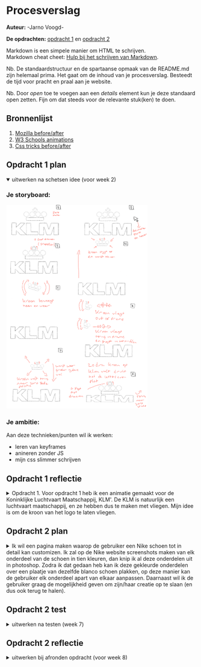 # Procesverslag
**Auteur:** -Jarno Voogd-

**De opdrachten:** [opdracht 1](opdracht1/index.html) en [opdracht 2](opdracht2/index.html)


Markdown is een simpele manier om HTML te schrijven.  
Markdown cheat cheet: [Hulp bij het schrijven van Markdown](https://github.com/adam-p/markdown-here/wiki/Markdown-Cheatsheet).

Nb. De standaardstructuur en de spartaanse opmaak van de README.md zijn helemaal prima. Het gaat om de inhoud van je procesverslag. Besteedt de tijd voor pracht en praal aan je website.

Nb. Door *open* toe te voegen aan een *details* element kun je deze standaard open zetten. Fijn om dat steeds voor de relevante stuk(ken) te doen.



## Bronnenlijst
  1. [Mozilla before/after](https://developer.mozilla.org/en-US/docs/Web/CSS/::before)
  2. [W3 Schools animations](https://www.w3schools.com/css/css3_animations.asp)
  2. [Css tricks before/after](https://css-tricks.com/almanac/selectors/a/after-and-before/)

  



## Opdracht 1 plan

<details open>
  <summary>uitwerken na schetsen idee (voor week 2)</summary>


  ### Je storyboard:
  <img src="opdracht1/images/moodboard.png" width="375px" alt="storyboard voor opdracht 1">


  ### Je ambitie: 
  Aan deze technieken/punten wil ik werken:
  - leren van keyframes
  - anineren zonder JS
  - mijn css slimmer schrijven
 
</details>



## Opdracht 1 reflectie

<details>
  <summary>Opdracht 1. 
  Voor opdracht 1 heb ik een animatie gemaakt voor de Koninklijke Luchtvaart Maatschappij, KLM'. 
  De KLM is natuurlijk een luchtvaart maatschappij, en ze hebben dus te maken met vliegen. Mijn idee
  is om de kroon van het logo te laten vliegen.</summary>


  ### Je uitkomst - karakteristiek screenshot(s):
  <img src="opdracht1/images/eindresultaat.png" width="375px" alt="uitomst opdracht 1">


  ### Dit ging goed/Heb ik geleerd: 
  Wat ik heb geleerd, is het gebruik maken van een ::before en ::after atribute, hiermee heb ik de kroon van KLM gemaakt.
  Ik heb de kroon in drie delen opgedeeld; het balkje, de bolletjes en het kruisje. Deze drie onderdelen heb ik allemaal met 
  before en/of after gemaakt.

  Wat ik ook heb geleerd enkel met css animeren, keyframes gebruiken in mijn code
  en het gebruik van font-face voor fonts, deze drie dingen had ik nog niet eerder gedaan.

  <img src="opdracht1/images/goedPunt.png" width="375px" alt="een goed punt van opdracht 1">


  ### Dit was lastig/Is niet gelukt:
  Ik had het einde van mijn animatie wat vloeiender willen laten verlopen. Omdat de kroon bestaat uit drie losse onderdelen
  bleek het lastig om rotaties mooi uit te laten voeren. 

  <img src="opdracht1/images/verbeterpunt.png" width="375px" alt="verbeterpunt voor opdracht 1">
</details>



## Opdracht 2 plan

<details>
  <summary>Ik wil een pagina maken waarop de gebruiker een Nike schoen tot in detail kan customizen. Ik zal op de Nike
  website screenshots maken van elk onderdeel van de schoen in tien kleuren, dan knip ik al deze onderdelen uit in photoshop.
  Zodra ik dat gedaan heb kan ik deze gekleurde onderdelen over een plaatje van dezelfde blanco schoen plakken, op deze manier
  kan de gebruiker elk onderdeel apart van elkaar aanpassen. Daarnaast wil ik de gebruiker graag de mogelijkheid geven om
  zijn/haar creatie op te slaan (en dus ook terug te halen).</summary>


  ### Je ontwerp:
  <img src="readme-images/dummy-plaatje.svg" width="375px" alt="ontwerp opdracht 2">


  ### Je ambitie: 
  Aan deze technieken/punten wil ik werken:
  - Schoen tot in detail kunnen customizen
  - Schoen kunnen opslaan
  - Opgeslagen schoen terug kunnen halen
</details>



## Opdracht 2 test

<details>
  <summary>uitwerken na testen (week 7)</summary>

  - De pagina is nog niet responsive
  - Ik heb nog niet twee User Interface events gebruikt
  - De pagina heeft nog geen darkmode
  - De gebruiker kan maar één schoen opslaan
  - De gebruiker kan geen naam geven aan de creatie



  ### Bevinding 1:
  De pagina is nog niet volledig responsive van groot naar klein scherm.

  #### oplossing:
  Beschrijving hoe je het hebt hebt opgelost of als het niet gelukt is hoe je het zou oplossen (tekst en afbeeding(en)).



  ### Bevinding 2:
  Ik heb nog niet gebruik gemaakt van twee User Interface events.

  #### oplossing:
  Beschrijving hoe je het hebt hebt opgelost of als het niet gelukt is hoe je het zou oplossen (tekst en afbeeding(en)).



  ### Bevinding 3:
  De pagina heeft nog geen dark mode voor gebruikers die hier gebruik van willen maken.

  #### oplossing:
  Beschrijving hoe je het hebt hebt opgelost of als het niet gelukt is hoe je het zou oplossen (tekst en afbeeding(en)).



  ### Bevinding 4:
  De gebruiker kan maar één schoen opslaan en terughalen.

  #### oplossing:
  Beschrijving hoe je het hebt hebt opgelost of als het niet gelukt is hoe je het zou oplossen (tekst en afbeeding(en)).



  ### Bevinding 5:
  De gebruiker kan geen naam geven aan zijn/haar creatie.

  #### oplossing:
  Beschrijving hoe je het hebt hebt opgelost of als het niet gelukt is hoe je het zou oplossen (tekst en afbeeding(en)).
</details>



## Opdracht 2 reflectie

<details>
  <summary>uitwerken bij afronden opdracht (voor week 8)</summary>

  ### Je uitkomst - karakteristiek screenshot(s):
  <img src="readme-images/dummy-plaatje.svg" width="375px" alt="uitkomst opdracht 2">


  ### Dit ging goed/Heb ik geleerd: 
  Korte omschrijving met plaatje(s)

  <img src="readme-images/dummy-plaatje.svg" width="375px" alt="top">


  ### Dit was lastig/Is niet gelukt:
  Korte omschrijving met plaatje(s)

  <img src="readme-images/dummy-plaatje.svg" width="375px" alt="bummer">
</details>